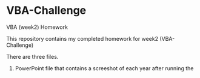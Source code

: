 # VBA-Challenge
VBA (week2) Homework

This repository contains my completed homework for week2 (VBA-Challenge)

There are three files.

1. PowerPoint file that contains a screeshot of each year after running the 
